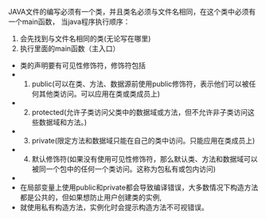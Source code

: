 JAVA文件的编写必须有一个类，并且类名必须与文件名相同，在这个类中必须有一个main函数，
当java程序执行顺序：
1. 会先找到与文件名相同的类(无论写在哪里)
2. 执行里面的main函数（主入口）

 * 类的声明要有可见性修饰符，修饰符包括
 * 1. public(可以在类、方法、数据源前使用public修饰符，表示他们可以被任何其他类访问。可以应用在类或类成员上)
 * 2. protected(允许子类访问父类中的数据域或方法，但不允许非子类访问这些数据域和方法。)
 * 3. private(限定方法和数据域只能在自己的类中访问。只能应用在类成员上)
 * 4. 默认修饰符(如果没有使用可见性修饰符，那么默认类、方法和数据域可以被同一个包中的任何一个类访问。这称为包私有或包内访问)
 * 
 * 在局部变量上使用public和private都会导致编译错误，大多数情况下构造方法都是公共的，但如果想防止用户创建类的实例,
 * 就使用私有构造方法，实例化时会提示构造方法不可视错误。